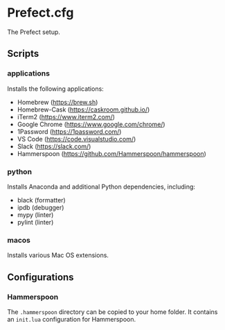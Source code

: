 # Prefect.cfg

The Prefect setup.

## Scripts

### applications

Installs the following applications:
- Homebrew (https://brew.sh)
- Homebrew-Cask (https://caskroom.github.io/)
- iTerm2 (https://www.iterm2.com/)
- Google Chrome (https://www.google.com/chrome/)
- 1Password (https://1password.com/)
- VS Code (https://code.visualstudio.com/)
- Slack (https://slack.com/)
- Hammerspoon (https://github.com/Hammerspoon/hammerspoon)

### python

Installs Anaconda and additional Python dependencies, including:
- black (formatter)
- ipdb (debugger)
- mypy (linter)
- pylint (linter)

### macos

Installs various Mac OS extensions.

## Configurations

### Hammerspoon
The `.hammerspoon` directory can be copied to your home folder. It contains an
`init.lua` configuration for Hammerspoon.

